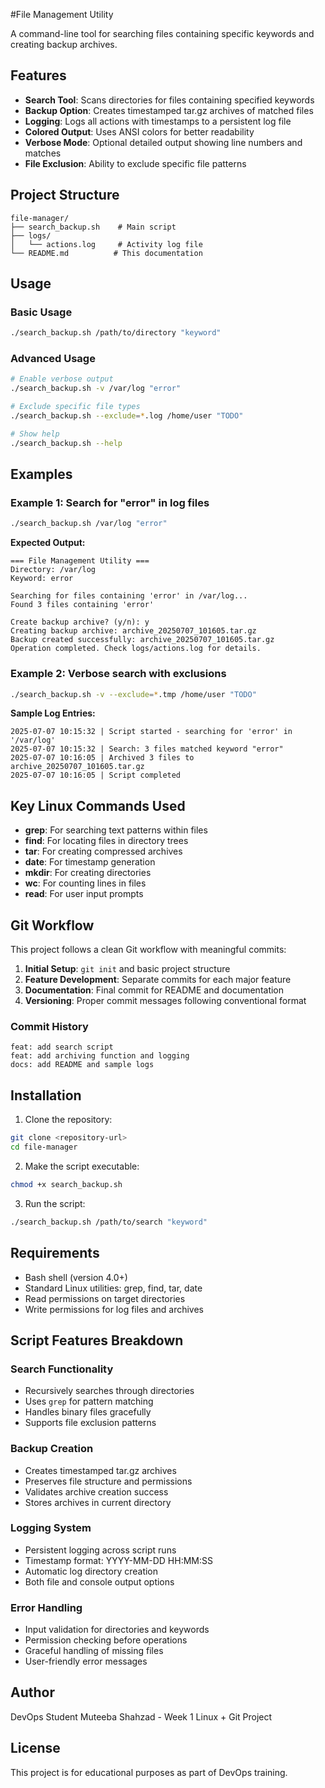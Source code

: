 #File Management Utility

A command-line tool for searching files containing specific keywords and creating backup archives.

## Features

- **Search Tool**: Scans directories for files containing specified keywords
- **Backup Option**: Creates timestamped tar.gz archives of matched files
- **Logging**: Logs all actions with timestamps to a persistent log file
- **Colored Output**: Uses ANSI colors for better readability
- **Verbose Mode**: Optional detailed output showing line numbers and matches
- **File Exclusion**: Ability to exclude specific file patterns

## Project Structure

```
file-manager/
├── search_backup.sh    # Main script
├── logs/
│   └── actions.log     # Activity log file
└── README.md          # This documentation
```

## Usage

### Basic Usage
```bash
./search_backup.sh /path/to/directory "keyword"
```

### Advanced Usage
```bash
# Enable verbose output
./search_backup.sh -v /var/log "error"

# Exclude specific file types
./search_backup.sh --exclude=*.log /home/user "TODO"

# Show help
./search_backup.sh --help
```

## Examples

### Example 1: Search for "error" in log files
```bash
./search_backup.sh /var/log "error"
```

**Expected Output:**
```
=== File Management Utility ===
Directory: /var/log
Keyword: error

Searching for files containing 'error' in /var/log...
Found 3 files containing 'error'

Create backup archive? (y/n): y
Creating backup archive: archive_20250707_101605.tar.gz
Backup created successfully: archive_20250707_101605.tar.gz
Operation completed. Check logs/actions.log for details.
```

### Example 2: Verbose search with exclusions
```bash
./search_backup.sh -v --exclude=*.tmp /home/user "TODO"
```

**Sample Log Entries:**
```
2025-07-07 10:15:32 | Script started - searching for 'error' in '/var/log'
2025-07-07 10:15:32 | Search: 3 files matched keyword "error"
2025-07-07 10:16:05 | Archived 3 files to archive_20250707_101605.tar.gz
2025-07-07 10:16:05 | Script completed
```

## Key Linux Commands Used

- **grep**: For searching text patterns within files
- **find**: For locating files in directory trees
- **tar**: For creating compressed archives
- **date**: For timestamp generation
- **mkdir**: For creating directories
- **wc**: For counting lines in files
- **read**: For user input prompts

## Git Workflow

This project follows a clean Git workflow with meaningful commits:

1. **Initial Setup**: `git init` and basic project structure
2. **Feature Development**: Separate commits for each major feature
3. **Documentation**: Final commit for README and documentation
4. **Versioning**: Proper commit messages following conventional format

### Commit History
```
feat: add search script
feat: add archiving function and logging
docs: add README and sample logs
```

## Installation

1. Clone the repository:
```bash
git clone <repository-url>
cd file-manager
```

2. Make the script executable:
```bash
chmod +x search_backup.sh
```

3. Run the script:
```bash
./search_backup.sh /path/to/search "keyword"
```

## Requirements

- Bash shell (version 4.0+)
- Standard Linux utilities: grep, find, tar, date
- Read permissions on target directories
- Write permissions for log files and archives

## Script Features Breakdown

### Search Functionality
- Recursively searches through directories
- Uses `grep` for pattern matching
- Handles binary files gracefully
- Supports file exclusion patterns

### Backup Creation
- Creates timestamped tar.gz archives
- Preserves file structure and permissions
- Validates archive creation success
- Stores archives in current directory

### Logging System
- Persistent logging across script runs
- Timestamp format: YYYY-MM-DD HH:MM:SS
- Automatic log directory creation
- Both file and console output options

### Error Handling
- Input validation for directories and keywords
- Permission checking before operations
- Graceful handling of missing files
- User-friendly error messages

## Author

DevOps Student Muteeba Shahzad - Week 1 Linux + Git Project

## License

This project is for educational purposes as part of DevOps training.
